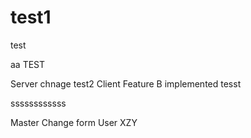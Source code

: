 # test1
test


aa TEST 

Server chnage 
test2 
Client Feature B implemented tesst

ssssssssssss

Master Change form User XZY
